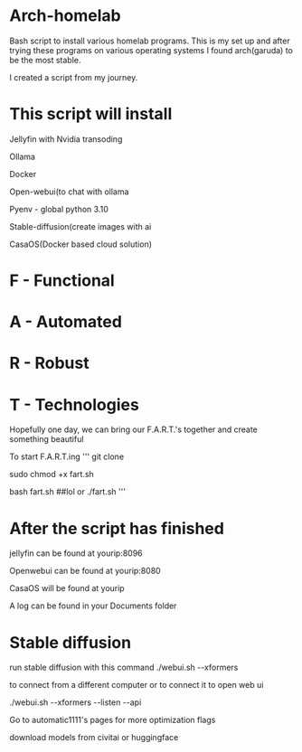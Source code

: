 # Arch-homelab
Bash script to install various homelab programs. This is my set up and after trying these programs on various operating systems I found arch(garuda) to be the most stable.

I created a script from my journey.

# This script will install 
Jellyfin with Nvidia transoding

Ollama

Docker

Open-webui(to chat with ollama

Pyenv - global python 3.10

Stable-diffusion(create images with ai

CasaOS(Docker based cloud solution)

# F - Functional
# A - Automated
# R - Robust
# T - Technologies

Hopefully one day, we can bring our F.A.R.T.'s together and create something beautiful

To start F.A.R.T.ing
'''
git clone

sudo chmod +x fart.sh
 
bash fart.sh ##lol
or
./fart.sh
'''


# After the script has finished 
jellyfin can be found at yourip:8096

Openwebui can be found at yourip:8080

CasaOS will be found at yourip

 A log can be found in your Documents folder

# Stable diffusion
run stable diffusion with this command 
./webui.sh --xformers

to connect from a different computer or to connect it to open web ui

./webui.sh --xformers --listen --api

Go to automatic1111's pages for more optimization flags

download models from civitai or huggingface
